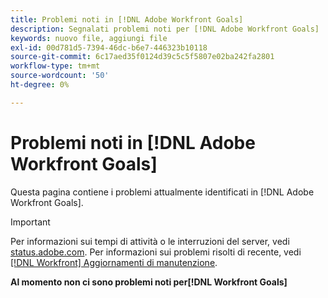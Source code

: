 ```yaml
---
title: Problemi noti in [!DNL Adobe Workfront Goals]
description: Segnalati problemi noti per [!DNL Adobe Workfront Goals]
keywords: nuovo file, aggiungi file
exl-id: 00d781d5-7394-46dc-b6e7-446323b10118
source-git-commit: 6c17aed35f0124d39c5c5f5807e02ba242fa2801
workflow-type: tm+mt
source-wordcount: '50'
ht-degree: 0%

---
```


# Problemi noti in [!DNL Adobe Workfront Goals]

Questa pagina contiene i problemi attualmente identificati in [!DNL Adobe Workfront Goals].

>[!IMPORTANT]
>
>Per informazioni sui tempi di attività o le interruzioni del server, vedi [status.adobe.com](https://status.adobe.com). Per informazioni sui problemi risolti di recente, vedi [[!DNL Workfront] Aggiornamenti di manutenzione](../maintenance/current-updates.md).

**Al momento non ci sono problemi noti per[!DNL Workfront Goals]**

<!--


-->
